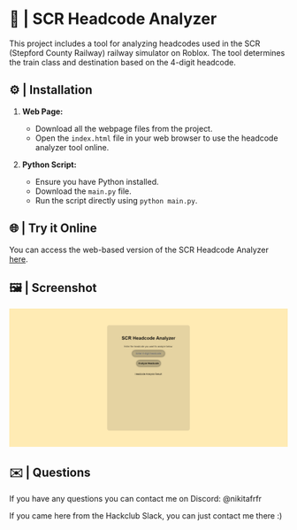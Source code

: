 # 🚂 | SCR Headcode Analyzer

This project includes a tool for analyzing headcodes used in the SCR (Stepford County Railway) railway simulator on Roblox. The tool determines the train class and destination based on the 4-digit headcode.

## ⚙️ | Installation

1. **Web Page:**
   - Download all the webpage files from the project.
   - Open the `index.html` file in your web browser to use the headcode analyzer tool online.

2. **Python Script:**
   - Ensure you have Python installed.
   - Download the `main.py` file.
   - Run the script directly using `python main.py`.

## 🌐 | Try it Online

You can access the web-based version of the SCR Headcode Analyzer [here](https://hackclub.nik-dev.eu/scr-headcode-analyzer/).

## 🖼️ | Screenshot

![Screenshot](screenshot.png)

## ✉️ | Questions

If you have any questions you can contact me on Discord: @nikitafrfr

If you came here from the Hackclub Slack, you can just contact me there :)